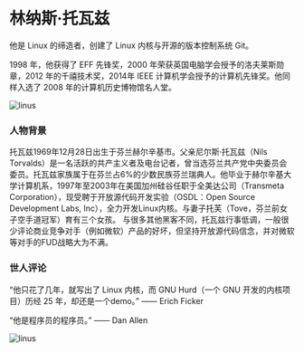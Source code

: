 # 林纳斯·托瓦兹
他是 Linux 的缔造者，创建了 Linux 内核与开源的版本控制系统 Git。

1998 年，他获得了 EFF 先锋奖，2000 年荣获英国电脑学会授予的洛夫莱斯勋章，2012 年的千禧技术奖，2014年 IEEE 计算机学会授予的计算机先锋奖。他同样入选了 2008 年的计算机历史博物馆名人堂。

![linus](https://gss3.bdstatic.com/7Po3dSag_xI4khGkpoWK1HF6hhy/baike/w%3D268%3Bg%3D0/sign=c87aa59942a7d933bfa8e3759570b62e/5882b2b7d0a20cf4f664615276094b36adaf9943.jpg)

### 人物背景
托瓦兹1969年12月28日出生于芬兰赫尔辛基市。父亲尼尔斯·托瓦兹（Nils Torvalds）是一名活跃的共产主义者及电台记者，曾当选芬兰共产党中央委员会委员。托瓦兹家族属于在芬兰占6%的少数民族芬兰瑞典人。他毕业于赫尔辛基大学计算机系，1997年至2003年在美国加州硅谷任职于全美达公司（Transmeta Corporation），现受聘于开放源代码开发实验（OSDL：Open Source Development Labs, Inc），全力开发Linux内核。与妻子托芙（Tove，芬兰前女子空手道冠军）育有三个女孩。
与很多其他黑客不同，托瓦兹行事低调，一般很少评论商业竞争对手（例如微软）产品的好坏，但坚持开放源代码信念，并对微软等对手的FUD战略大为不满。

### 世人评论
“他只花了几年，就写出了 Linux 内核，而 GNU Hurd（一个 GNU 开发的内核项目）历经 25 年，却还是一个demo。” —— Erich Ficker

“他是程序员的程序员。” —— Dan Allen

![linus](http://5b0988e595225.cdn.sohucs.com/images/20180220/5bc1912d08ad47b3be77809a49a6d532.jpeg)
